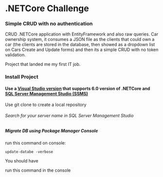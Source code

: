 # .NETCore Challenge
### Simple CRUD with no authentication

CRUD .NETCore application with EntityFramework and also raw queries. Car ownership system, it consumes a JSON file as the clients that could own a car (the clients are stored in the database, then showed as a dropdown list on Cars Create and Update forms) and then its a simple CRUD with no token validation.

Project that landed me my first IT job.


### Install Project
#### Use a [Visual Studio version](https://visualstudio.microsoft.com/vs/) that supports 6.0 version of .NETCore and [SQL Server Management Studio (SSMS)](https://docs.microsoft.com/en-us/sql/ssms/download-sql-server-management-studio-ssms?view=sql-server-ver16)

Use git clone to create a local repository

###### Search for your server name in SQL Server Management Studio


##### Migrate DB using Package Manager Console

run this command on console:

```
update-databe -verbose
```



You should have 


run this command in the console



